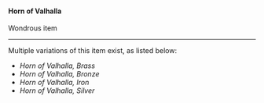 #### Horn of Valhalla

Wondrous item

---

Multiple variations of this item exist, as listed below:

- *Horn of Valhalla, Brass*
- *Horn of Valhalla, Bronze*
- *Horn of Valhalla, Iron*
- *Horn of Valhalla, Silver*
